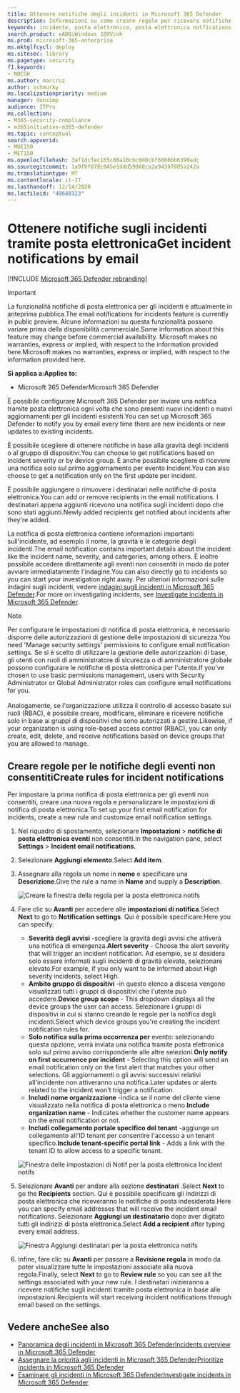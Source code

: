 ```yaml
---
title: Ottenere notifiche degli incidenti in Microsoft 365 Defender
description: Informazioni su come creare regole per ricevere notifiche tramite posta elettronica per gli eventi non consentiti in Microsoft 365 Defender
keywords: incidente, posta elettronica, posta elettronica notfications, configurare, utenti, cassetta postale, posta elettronica, incidenti
search.product: eADQiWindows 10XVcnh
ms.prod: microsoft-365-enterprise
ms.mktglfcycl: deploy
ms.sitesec: library
ms.pagetype: security
f1.keywords:
- NOCSH
ms.author: maccruz
author: schmurky
ms.localizationpriority: medium
manager: dansimp
audience: ITPro
ms.collection:
- M365-security-compliance
- m365initiative-m365-defender
ms.topic: conceptual
search.appverid:
- MOE150
- MET150
ms.openlocfilehash: 3af1dcfec165c88a18cbc0d8cbf6866bb6398adc
ms.sourcegitcommit: 1a9f0f878c045e1ddd59088ca2a94397605a242a
ms.translationtype: MT
ms.contentlocale: it-IT
ms.lasthandoff: 12/14/2020
ms.locfileid: "49668323"
---
```

# <a name="get-incident-notifications-by-email"></a><span data-ttu-id="ebddc-104">Ottenere notifiche sugli incidenti tramite posta elettronica</span><span class="sxs-lookup"><span data-stu-id="ebddc-104">Get incident notifications by email</span></span>

[!INCLUDE [Microsoft 365 Defender rebranding](../includes/microsoft-defender.md)]

>[!IMPORTANT]
> <span data-ttu-id="ebddc-105">La funzionalità notifiche di posta elettronica per gli incidenti è attualmente in anteprima pubblica.</span><span class="sxs-lookup"><span data-stu-id="ebddc-105">The email notifications for incidents feature is currently in public preview.</span></span> <span data-ttu-id="ebddc-106">Alcune informazioni su questa funzionalità possono variare prima della disponibilità commerciale.</span><span class="sxs-lookup"><span data-stu-id="ebddc-106">Some information about this feature may change before commercial availability.</span></span> <span data-ttu-id="ebddc-107">Microsoft makes no warranties, express or implied, with respect to the information provided here.</span><span class="sxs-lookup"><span data-stu-id="ebddc-107">Microsoft makes no warranties, express or implied, with respect to the information provided here.</span></span>

<span data-ttu-id="ebddc-108">**Si applica a:**</span><span class="sxs-lookup"><span data-stu-id="ebddc-108">**Applies to:**</span></span>
- <span data-ttu-id="ebddc-109">Microsoft 365 Defender</span><span class="sxs-lookup"><span data-stu-id="ebddc-109">Microsoft 365 Defender</span></span>

<span data-ttu-id="ebddc-110">È possibile configurare Microsoft 365 Defender per inviare una notifica tramite posta elettronica ogni volta che sono presenti nuovi incidenti o nuovi aggiornamenti per gli incidenti esistenti.</span><span class="sxs-lookup"><span data-stu-id="ebddc-110">You can set up Microsoft 365 Defender to notify you by email every time there are new incidents or new updates to existing incidents.</span></span> 

<span data-ttu-id="ebddc-111">È possibile scegliere di ottenere notifiche in base alla gravità degli incidenti o al gruppo di dispositivi.</span><span class="sxs-lookup"><span data-stu-id="ebddc-111">You can choose to get notifications based on incident severity or by device group.</span></span> <span data-ttu-id="ebddc-112">È anche possibile scegliere di ricevere una notifica solo sul primo aggiornamento per evento Incident.</span><span class="sxs-lookup"><span data-stu-id="ebddc-112">You can also choose to get a notification only on the first update per incident.</span></span>

<span data-ttu-id="ebddc-113">È possibile aggiungere o rimuovere i destinatari nelle notifiche di posta elettronica.</span><span class="sxs-lookup"><span data-stu-id="ebddc-113">You can add or remove recipients in the email notifications.</span></span> <span data-ttu-id="ebddc-114">I destinatari appena aggiunti ricevono una notifica sugli incidenti dopo che sono stati aggiunti.</span><span class="sxs-lookup"><span data-stu-id="ebddc-114">Newly added recipients get notified about incidents after they're added.</span></span> 

<span data-ttu-id="ebddc-115">La notifica di posta elettronica contiene informazioni importanti sull'incidente, ad esempio il nome, la gravità e le categorie degli incidenti.</span><span class="sxs-lookup"><span data-stu-id="ebddc-115">The email notification contains important details about the incident like the incident name, severity, and categories, among others.</span></span> <span data-ttu-id="ebddc-116">È inoltre possibile accedere direttamente agli eventi non consentiti in modo da poter avviare immediatamente l'indagine.</span><span class="sxs-lookup"><span data-stu-id="ebddc-116">You can also directly go to incidents so you can start your investigation right away.</span></span> <span data-ttu-id="ebddc-117">Per ulteriori informazioni sulle indagini sugli incidenti, vedere [indagini sugli incidenti in Microsoft 365 Defender](https://docs.microsoft.com/microsoft-365/security/mtp/investigate-incidents).</span><span class="sxs-lookup"><span data-stu-id="ebddc-117">For more on investigating incidents, see [Investigate incidents in Microsoft 365 Defender](https://docs.microsoft.com/microsoft-365/security/mtp/investigate-incidents).</span></span>

>[!NOTE]
><span data-ttu-id="ebddc-118">Per configurare le impostazioni di notifica di posta elettronica, è necessario disporre delle autorizzazioni di gestione delle impostazioni di sicurezza.</span><span class="sxs-lookup"><span data-stu-id="ebddc-118">You need 'Manage security settings' permissions to configure email notification settings.</span></span> <span data-ttu-id="ebddc-119">Se si è scelto di utilizzare la gestione delle autorizzazioni di base, gli utenti con ruoli di amministratore di sicurezza o di amministratore globale possono configurare le notifiche di posta elettronica per l'utente.</span><span class="sxs-lookup"><span data-stu-id="ebddc-119">If you've chosen to use basic permissions management, users with Security Administrator or Global Administrator roles can configure email notifications for you.</span></span> <br> <br>
<span data-ttu-id="ebddc-120">Analogamente, se l'organizzazione utilizza il controllo di accesso basato sui ruoli (RBAC), è possibile creare, modificare, eliminare e ricevere notifiche solo in base ai gruppi di dispositivi che sono autorizzati a gestire.</span><span class="sxs-lookup"><span data-stu-id="ebddc-120">Likewise, if your organization is using role-based access control (RBAC), you can only create, edit, delete, and receive notifications based on device groups that you are allowed to manage.</span></span>

## <a name="create-rules-for-incident-notifications"></a><span data-ttu-id="ebddc-121">Creare regole per le notifiche degli eventi non consentiti</span><span class="sxs-lookup"><span data-stu-id="ebddc-121">Create rules for incident notifications</span></span>

<span data-ttu-id="ebddc-122">Per impostare la prima notifica di posta elettronica per gli eventi non consentiti, creare una nuova regola e personalizzare le impostazioni di notifica di posta elettronica.</span><span class="sxs-lookup"><span data-stu-id="ebddc-122">To set up your first email notification for incidents, create a new rule and customize email notification settings.</span></span>

1. <span data-ttu-id="ebddc-123">Nel riquadro di spostamento, selezionare **Impostazioni**  >  **notifiche di posta elettronica eventi** non consentiti.</span><span class="sxs-lookup"><span data-stu-id="ebddc-123">In the navigation pane, select **Settings** > **Incident email notifications**.</span></span>
2. <span data-ttu-id="ebddc-124">Selezionare **Aggiungi elemento**.</span><span class="sxs-lookup"><span data-stu-id="ebddc-124">Select **Add item**.</span></span>
3. <span data-ttu-id="ebddc-125">Assegnare alla regola un nome in **nome** e specificare una **Descrizione**.</span><span class="sxs-lookup"><span data-stu-id="ebddc-125">Give the rule a name in **Name** and supply a **Description**.</span></span>

    ![Creare la finestra della regola per la posta elettronica notifs](../../media/incidentemailnotif1.png) 
4. <span data-ttu-id="ebddc-127">Fare clic su **Avanti** per accedere alle **impostazioni di notifica**.</span><span class="sxs-lookup"><span data-stu-id="ebddc-127">Select **Next** to go to **Notification settings**.</span></span> <span data-ttu-id="ebddc-128">Qui è possibile specificare:</span><span class="sxs-lookup"><span data-stu-id="ebddc-128">Here you can specify:</span></span>
    - <span data-ttu-id="ebddc-129">**Severità degli avvisi** -scegliere la gravità degli avvisi che attiverà una notifica di emergenza.</span><span class="sxs-lookup"><span data-stu-id="ebddc-129">**Alert severity** - Choose the alert severity that will trigger an incident notification.</span></span> <span data-ttu-id="ebddc-130">Ad esempio, se si desidera solo essere informati sugli incidenti di gravità elevata, selezionare elevato.</span><span class="sxs-lookup"><span data-stu-id="ebddc-130">For example, if you only want to be informed about High severity incidents, select High.</span></span>
    - <span data-ttu-id="ebddc-131">**Ambito gruppo di dispositivi** -in questo elenco a discesa vengono visualizzati tutti i gruppi di dispositivi che l'utente può accedere.</span><span class="sxs-lookup"><span data-stu-id="ebddc-131">**Device group scope** - This dropdown displays all the device groups the user can access.</span></span> <span data-ttu-id="ebddc-132">Selezionare i gruppi di dispositivi in cui si stanno creando le regole per la notifica degli incidenti.</span><span class="sxs-lookup"><span data-stu-id="ebddc-132">Select which device groups you're creating the incident notification rules for.</span></span>
    - <span data-ttu-id="ebddc-133">**Solo notifica sulla prima occorrenza per** evento: selezionando questa opzione, verrà inviata una notifica tramite posta elettronica solo sul primo avviso corrispondente alle altre selezioni.</span><span class="sxs-lookup"><span data-stu-id="ebddc-133">**Only notify on first occurrence per incident** - Selecting this option will send an email notification only on the first alert that matches your other selections.</span></span> <span data-ttu-id="ebddc-134">Gli aggiornamenti o gli avvisi successivi relativi all'incidente non attiveranno una notifica.</span><span class="sxs-lookup"><span data-stu-id="ebddc-134">Later updates or alerts related to the incident won't trigger a notification.</span></span>
    - <span data-ttu-id="ebddc-135">**Includi nome organizzazione** -indica se il nome del cliente viene visualizzato nella notifica di posta elettronica o meno.</span><span class="sxs-lookup"><span data-stu-id="ebddc-135">**Include organization name** - Indicates whether the customer name appears on the email notification or not.</span></span>
    - <span data-ttu-id="ebddc-136">**Includi collegamento portale specifico del tenant** -aggiunge un collegamento all'ID tenant per consentire l'accesso a un tenant specifico.</span><span class="sxs-lookup"><span data-stu-id="ebddc-136">**Include tenant-specific portal link** -  Adds a link with the tenant ID to allow access to a specific tenant.</span></span>
    
    ![Finestra delle impostazioni di Notif per la posta elettronica Incident notifs](../../media/incidentemailnotif2.png)
5. <span data-ttu-id="ebddc-138">Selezionare **Avanti** per andare alla sezione **destinatari** .</span><span class="sxs-lookup"><span data-stu-id="ebddc-138">Select **Next** to go the **Recipients** section.</span></span> <span data-ttu-id="ebddc-139">Qui è possibile specificare gli indirizzi di posta elettronica che riceveranno le notifiche di posta indesiderata.</span><span class="sxs-lookup"><span data-stu-id="ebddc-139">Here you can specify email addresses that will receive the incident email notifications.</span></span> <span data-ttu-id="ebddc-140">Selezionare **Aggiungi un destinatario** dopo aver digitato tutti gli indirizzi di posta elettronica.</span><span class="sxs-lookup"><span data-stu-id="ebddc-140">Select **Add a recipient** after typing every email address.</span></span>

    ![Finestra Aggiungi destinatari per la posta elettronica notifs](../../media/incidentemailnotif3.png) 

6. <span data-ttu-id="ebddc-142">Infine, fare clic su **Avanti** per passare a **Revisione regola** in modo da poter visualizzare tutte le impostazioni associate alla nuova regola.</span><span class="sxs-lookup"><span data-stu-id="ebddc-142">Finally, select **Next** to go to **Review rule** so you can see all the settings associated with your new rule.</span></span> <span data-ttu-id="ebddc-143">I destinatari inizieranno a ricevere notifiche sugli incidenti tramite posta elettronica in base alle impostazioni.</span><span class="sxs-lookup"><span data-stu-id="ebddc-143">Recipients will start receiving incident notifications through email based on the settings.</span></span>

## <a name="see-also"></a><span data-ttu-id="ebddc-144">Vedere anche</span><span class="sxs-lookup"><span data-stu-id="ebddc-144">See also</span></span>
- [<span data-ttu-id="ebddc-145">Panoramica degli incidenti in Microsoft 365 Defender</span><span class="sxs-lookup"><span data-stu-id="ebddc-145">Incidents overview in Microsoft 365 Defender</span></span>](https://docs.microsoft.com/microsoft-365/security/mtp/incidents-overview)
- [<span data-ttu-id="ebddc-146">Assegnare la priorità agli incidenti in Microsoft 365 Defender</span><span class="sxs-lookup"><span data-stu-id="ebddc-146">Prioritize incidents in Microsoft 365 Defender</span></span>](https://docs.microsoft.com/microsoft-365/security/mtp/incident-queue)
- [<span data-ttu-id="ebddc-147">Esaminare gli incidenti in Microsoft 365 Defender</span><span class="sxs-lookup"><span data-stu-id="ebddc-147">Investigate incidents in Microsoft 365 Defender</span></span>](https://docs.microsoft.com/microsoft-365/security/mtp/investigate-incidents)

